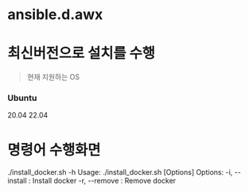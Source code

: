 # ansible.d.awx

# 최신버전으로 설치를 수행

> 현재 지원하는 OS
### Ubuntu
20.04
22.04

# 명령어 수행화면
./install_docker.sh -h
Usage: ./install_docker.sh [Options]
Options:
-i, --install   : Install docker
-r, --remove    : Remove docker